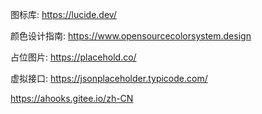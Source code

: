 图标库:
https://lucide.dev/

颜色设计指南:
https://www.opensourcecolorsystem.design

占位图片:
https://placehold.co/

虚拟接口:
https://jsonplaceholder.typicode.com/

https://ahooks.gitee.io/zh-CN
